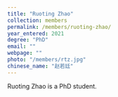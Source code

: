 ```yaml
---
title: "Ruoting Zhao"
collection: members
permalink: /members/ruoting-zhao/
year_entered: 2021
degree: "PhD"
email: ""
webpage: ""
photo: "/members/rtz.jpg"
chinese_name: "赵若廷"
---
```

Ruoting Zhao is a PhD student.